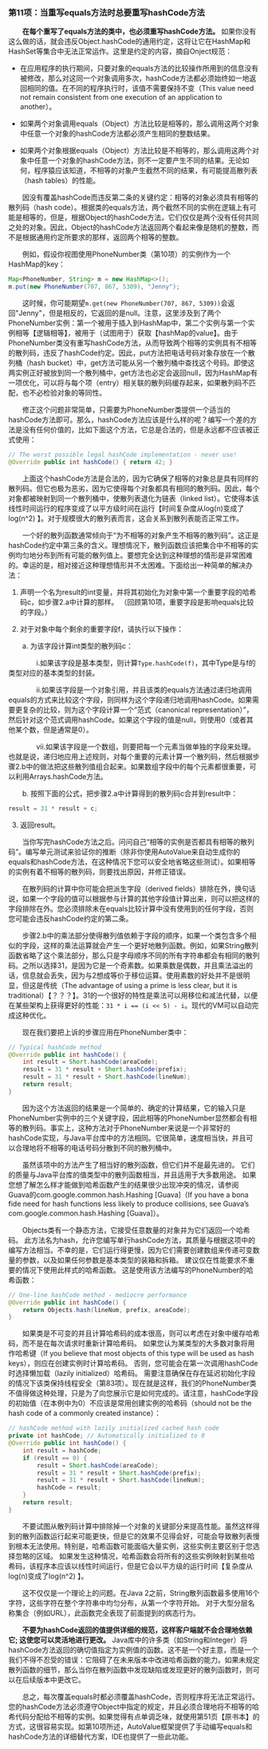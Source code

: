 ### 第11项：当重写equals方法时总要重写hashCode方法

&emsp;&emsp;**在每个重写了equals方法的类中，也必须重写hashCode方法。** 如果你没有这么做的话，就会违反Object.hashCode的通用约定，这将让它在HashMap和HashSet等集合中无法正常运作。这里是约定的内容，摘自Onject规范：

* 在应用程序的执行期间，只要对象的equals方法的比较操作所用到的信息没有被修改，那么对这同一个对象调用多次，hashCode方法都必须始终如一地返回相同的值。在不同的程序执行时，该值不需要保持不变（This value need not remain consistent from one execution of an application to another）。

* 如果两个对象调用equals（Object）方法比较是相等的，那么调用这两个对象中任意一个对象的hashCode方法都必须产生相同的整数结果。

* 如果两个对象根据equals（Object）方法比较是不相等的，那么调用这两个对象中任意一个对象的hashCode方法，则不一定要产生不同的结果。无论如何，程序猿应该知道，不相等的对象产生截然不同的结果，有可能提高散列表（hash tables）的性能。

&emsp;&emsp;因没有覆盖hashCode而违反第二条的关键约定：相等的对象必须具有相等的散列码（hash code）。根据类的equals方法，两个截然不同的实例在逻辑上有可能是相等的，但是，根据Object的hashCode方法，它们仅仅是两个没有任何共同之处的对象。因此，Object的hashCode方法返回两个看起来像是随机的整数，而不是根据通用约定所要求的那样，返回两个相等的整数。

&emsp;&emsp;例如，假设你视图使用PhoneNumber类（第10项）的实例作为一个HashMap的key：
```java
Map<PhoneNumber, String> m = new HashMap<>();
m.put(new PhoneNumber(707, 867, 5309), "Jenny");
```
&emsp;&emsp;这时候，你可能期望`m.get(new PhoneNumber(707, 867, 5309))`会返回"Jenny"，但是相反的，它返回的是null。注意，这里涉及到了两个PhoneNumber实例：第一个被用于插入到HashMap中，第二个实例与第一个实例相等【逻辑相等】，被用于（试图用于）获取【hashMap的value】。由于PhoneNumber类没有重写hashCode方法，从而导致两个相等的实例具有不相等的散列码，违反了hashCode约定。因此，put方法把电话号码对象存放在一个散列桶（hash bucket）中，get方法可能从另一个散列桶中查找这个号码。即使这两实例正好被放到同一个散列桶中，get方法也必定会返回null，因为HashMap有一项优化，可以将与每个项（entry）相关联的散列码缓存起来，如果散列码不匹配，也不必检验对象的等同性。

&emsp;&emsp;修正这个问题非常简单，只需要为PhoneNumber类提供一个适当的hashCode方法即可。那么，hashCode方法应该是什么样的呢？编写一个差的方法是没有任何价值的，比如下面这个方法，它总是合法的，但是永远都不应该被正式使用：
```java
// The worst possible legal hashCode implementation - never use!
@Override public int hashCode() { return 42; }
```
&emsp;&emsp;上面这个hashCode方法是合法的，因为它确保了相等的对象总是具有同样的散列码。但它也极为恶劣，因为它使得每个对象都具有相同的散列码。因此，每个对象都被映射到同一个散列桶中，使散列表退化为链表（linked list）。它使得本该线性时间运行的程序变成了以平方级时间在运行【时间复杂度从log(n)变成了log(n^2) 】。对于规模很大的散列表而言，这会关系到散列表能否正常工作。

&emsp;&emsp;一个好的散列函数通常倾向于“为不相等的对象产生不相等的散列码”。这正是hashCode约定中第三条的含义。理想情况下，散列函数应该把集合中不相等的实例均匀地分布到所有可能的散列值上。要想完全达到这种理想的情形是非常困难的。幸运的是，相对接近这种理想情形并不太困难。下面给出一种简单的解决办法：

1. 声明一个名为result的int变量，并将其初始化为对象中第一个重要字段的哈希码c，如步骤2.a中计算的那样。 （回顾第10项，重要字段是影响equals比较的字段。）

2. 对于对象中每个剩余的重要字段f，请执行以下操作：

&emsp;&emsp;a. 为该字段计算int类型的散列码c：

&emsp;&emsp;&emsp;&emsp;i.如果该字段是基本类型，则计算`Type.hashCode(f)`，其中Type是与f的类型对应的基本类型的封装。

&emsp;&emsp;&emsp;&emsp;ii.如果该字段是一个对象引用，并且该类的equals方法通过递归地调用equals的方式来比较这个字段，则同样为这个字段递归地调用hashCode。如果需要更复杂的比较，则为这个字段计算一个“范式（canonical representation）”，然后针对这个范式调用hashCode。如果这个字段的值是null，则使用0（或者其他某个数，但是通常是0）。

&emsp;&emsp;&emsp;&emsp;vii.如果该字段是一个数组，则要把每一个元素当做单独的字段来处理。也就是说，递归地应用上述规则，对每个重要的元素计算一个散列码，然后根据步骤2.b中的做法把这些散列值组合起来。如果数组字段中的每个元素都很重要，可以利用Arrays.hashCode方法。

&emsp;&emsp;b. 按照下面的公式，把步骤2.a中计算得到的散列码c合并到result中：

```java
result = 31 * result + c;
```

3. 返回result。

&emsp;&emsp;当你写完hashCode方法之后。问问自己“相等的实例是否都具有相等的散列码”。编写单元测试来验证你的推断（除非你使用AutoValue来自动生成你的equals和hashCode方法，在这种情况下您可以安全地省略这些测试）。如果相等的实例有着不相等的散列码，则要找出原因，并修正错误。

&emsp;&emsp;在散列码的计算中你可能会把派生字段（derived fields）排除在外，换句话说，如果一个字段的值可以根据参与计算的其他字段值计算出来，则可以把这样的字段排除在外。您必须排除未在equals比较计算中没有使用到的任何字段，否则您可能会违反hashCode约定的第二条。

&emsp;&emsp;步骤2.b中的乘法部分使得散列值依赖于字段的顺序，如果一个类包含多个相似的字段，这样的乘法运算就会产生一个更好地散列函数。例如，如果String散列函数省略了这个乘法部分，那么只是字母顺序不同的所有字符串都会有相同的散列码。之所以选择31，是因为它是一个奇素数。如果乘数是偶数，并且乘法溢出的话，信息就会丢失，因为与2想成等价于移位运算。使用素数的好处并不是很明显，但这是传统（The advantage of using a prime is less clear, but it is traditional）【？？？】。31的一个很好的特性是乘法可以用移位和减法代替，以便在某些架构上获得更好的性能：`31 * i == (i << 5) - i`。现代的VM可以自动完成这种优化。

&emsp;&emsp;现在我们要把上诉的步骤应用在PhoneNumber类中：
```java
// Typical hashCode method
@Override public int hashCode() {
    int result = Short.hashCode(areaCode);
    result = 31 * result + Short.hashCode(prefix);
    result = 31 * result + Short.hashCode(lineNum);
    return result;
}
```

&emsp;&emsp;因为这个方法返回的结果是一个简单的、确定的计算结果，它的输入只是PhoneNumber实例中的三个关键字段，因此相等的PhoneNumber显然都会有相等的散列码。事实上，这种方法对于PhoneNumber来说是一个非常好的hashCode实现，与Java平台库中的方法相同。它很简单，速度相当快，并且可以合理地将不相等的电话号码分散到不同的散列桶中。

&emsp;&emsp;虽然该项中的方法产生了相当好的散列函数，但它们并不是最先进的。 它们的质量与Java平台库的值类型中的散列函数相当，并且适用于大多数用途。 如果您想了解怎么样才能做到哈希函数产生的结果很少出现冲突的情况，请参阅Guava的com.google.common.hash.Hashing [Guava]（If you have a bona fide need for hash functions less likely to produce collisions, see Guava’s com.google.common.hash.Hashing [Guava]）。

&emsp;&emsp;Objects类有一个静态方法，它接受任意数量的对象并为它们返回一个哈希码。 此方法名为hash，允许您编写单行hashCode方法，其质量与根据这项中的编写方法相当。不幸的是，它们运行得更慢，因为它们需要创建数组来传递可变数量的参数，以及如果任何参数是基本类型的装箱和拆箱。 建议仅在性能要求不重要的情况下使用此样式的哈希函数。 这是使用该方法编写的PhoneNumber的哈希函数：
```java
// One-line hashCode method - mediocre performance
@Override public int hashCode() {
    return Objects.hash(lineNum, prefix, areaCode);
}
```

&emsp;&emsp;如果类是不可变的并且计算哈希码的成本很高，则可以考虑在对象中缓存哈希码，而不是在每次请求时重新计算哈希码。 如果您认为某类型的大多数对象将用作哈希键（If you believe that most objects of this type will be used as hash keys），则应在创建实例时计算哈希码。 否则，您可能会在第一次调用hashCode时选择懒加载（lazily initialized）哈希码。 需要注意确保在存在延迟初始化字段的情况下该类保持线程安全（第83项）。现在就是这样，我们的PhoneNumber类不值得做这种处理，只是为了向您展示它是如何完成的。请注意，hashCode字段的初始值（在本例中为0）不应该是常用创建实例的哈希码（should not be the hash code of a commonly created instance）：
```java
// hashCode method with lazily initialized cached hash code
private int hashCode; // Automatically initialized to 0
@Override public int hashCode() {
    int result = hashCode;
    if (result == 0) {
        result = Short.hashCode(areaCode);
        result = 31 * result + Short.hashCode(prefix);
        result = 31 * result + Short.hashCode(lineNum);
        hashCode = result;
    }
    return result;
}
```

&emsp;&emsp;不要试图从散列码计算中排除掉一个对象的关键部分来提高性能。虽然这样得到的散列函数运行起来可能更快，但是它的效果不见得会好，可能会导致散列表慢到根本无法使用。特别是，哈希函数可能面临大量实例，这些实例主要区别于您选择忽略的区域。 如果发生这种情况，哈希函数会将所有的这些实例映射到某些哈希码，该程序本应该以线性时间运行，但是它会以平方级的运行时间【复杂度从log(n)变成了log(n^2) 】。

&emsp;&emsp;这不仅仅是一个理论上的问题。在Java 2之前，String散列函数最多使用16个字符，这些字符在整个字符串中均匀分布，从第一个字符开始。 对于大型分层名称集合（例如URL），此函数完全表现了前面提到的病态行为。

&emsp;&emsp;**不要为hashCode返回的值提供详细的规范，这样客户端就不会合理地依赖它; 这使您可以灵活地进行更改。** Java库中的许多类（如String和Integer）将hashCode方法返回的确切值指定为实例值的函数。这不是一个好主意，而是一个我们不得不忍受的错误：它阻碍了在未来版本中改进哈希函数的能力。如果未规定散列函数的细节，那么当你在散列函数中发现缺陷或发现更好的散列函数时，则可以在后续版本中更改它。

&emsp;&emsp;总之，每次覆盖equals时都必须覆盖hashCode，否则程序将无法正常运行。 您的hashCode方法必须遵守Object中指定的规定，并且必须合理地将不相等的哈希代码分配给不相等的实例。如果觉得有点单调乏味，就使用第51页【原书本】的方式，这很容易实现。如第10项所述，AutoValue框架提供了手动编写equals和hashCode方法的详细替代方案，IDE也提供了一些此功能。
